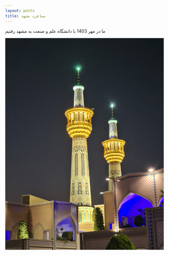 ```yaml
---
layout: posts
title: مسافرت مشهد
---
```

ما در مهر 1403 با دانشگاه علم و صنعت به مشهد رفتیم



<img src ="assets/images/20241018_051012[1].jpg">
